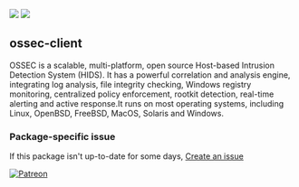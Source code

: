 [![](https://img.shields.io/chocolatey/v/ossec-client?color=green&label=ossec-client)](https://chocolatey.org/packages/ossec-client) [![](https://img.shields.io/chocolatey/dt/ossec-client)](https://chocolatey.org/packages/ossec-client)

## ossec-client
OSSEC is a scalable, multi-platform, open source Host-based Intrusion Detection System (HIDS). 
It has a powerful correlation and analysis engine, integrating log analysis, file integrity 
checking, Windows registry monitoring, centralized policy enforcement, rootkit detection, 
real-time alerting and active response.It runs on most operating systems, including Linux, 
OpenBSD, FreeBSD, MacOS, Solaris and Windows.

### Package-specific issue
If this package isn't up-to-date for some days, [Create an issue](https://github.com/tunisiano187/Chocolatey-packages/issues/new/choose)

[![Patreon](https://cdn.jsdelivr.net/gh/tunisiano187/Chocolatey-packages@d15c4e19c709e7148588d4523ffc6dd3cd3c7e5e/icons/patreon.png)](https://www.patreon.com/bePatron?u=39585820)
